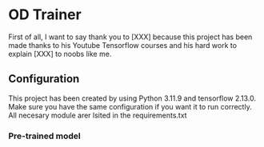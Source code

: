 # OD Trainer

First of all, I want to say thank you to [XXX] because this project has been made thanks to his Youtube Tensorflow courses and his hard work to explain [XXX] to noobs like me.

## Configuration

This project has been created by using Python 3.11.9 and tensorflow 2.13.0. Make sure you have the same configuration if you want it to run correctly. All necesary module arer lsited in the requirements.txt

### Pre-trained model
